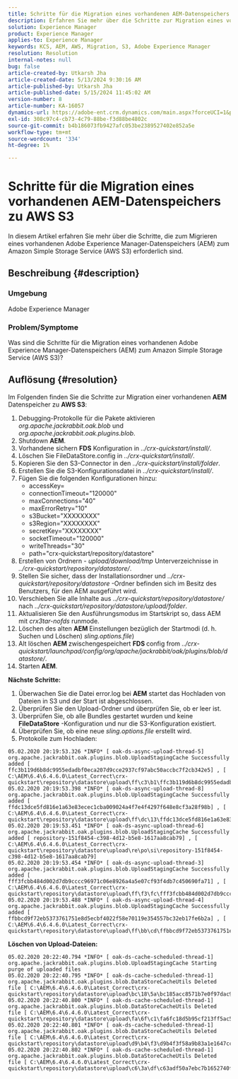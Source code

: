 ```yaml
---
title: Schritte für die Migration eines vorhandenen AEM-Datenspeichers zu AWS S3
description: Erfahren Sie mehr über die Schritte zur Migration eines vorhandenen Adobe Experience Manager-Datenspeichers zu Amazon Simple Storage Service (AWS S3).
solution: Experience Manager
product: Experience Manager
applies-to: Experience Manager
keywords: KCS, AEM, AWS, Migration, S3, Adobe Experience Manager
resolution: Resolution
internal-notes: null
bug: false
article-created-by: Utkarsh Jha
article-created-date: 5/13/2024 9:30:16 AM
article-published-by: Utkarsh Jha
article-published-date: 5/15/2024 11:45:02 AM
version-number: 8
article-number: KA-16057
dynamics-url: https://adobe-ent.crm.dynamics.com/main.aspx?forceUCI=1&pagetype=entityrecord&etn=knowledgearticle&id=4e85f866-0b11-ef11-9f8a-6045bd006704
exl-id: 308c97c4-cb73-4c79-88be-f3d88be4802c
source-git-commit: b4b186073fb9427afc053be2389527402e852a5e
workflow-type: tm+mt
source-wordcount: '334'
ht-degree: 1%

---
```


# Schritte für die Migration eines vorhandenen AEM-Datenspeichers zu AWS S3


In diesem Artikel erfahren Sie mehr über die Schritte, die zum Migrieren eines vorhandenen Adobe Experience Manager-Datenspeichers (AEM) zum Amazon Simple Storage Service (AWS S3) erforderlich sind.

## Beschreibung {#description}


### Umgebung

Adobe Experience Manager



### Problem/Symptome

Was sind die Schritte für die Migration eines vorhandenen Adobe Experience Manager-Datenspeichers (AEM) zum Amazon Simple Storage Service (AWS S3)?


## Auflösung {#resolution}


Im Folgenden finden Sie die Schritte zur Migration einer vorhandenen <b>AEM</b> Datenspeicher zu <b>AWS S3</b>:

1. Debugging-Protokolle für die Pakete aktivieren *org.apache.jackrabbit.oak.blob* und *org.apache.jackrabbit.oak.plugins.blob*.
2. Shutdown <b>AEM</b>.
3. Vorhandene sichern <b>FDS</b> Konfiguration in *../crx-quickstart/install/*.
4. Löschen Sie FileDataStore.config in *../crx-quickstart/install/*.
5. Kopieren Sie den S3-Connector in den *../crx-quickstart/install/folder*.
6. Erstellen Sie die S3-Konfigurationsdatei in *../crx-quickstart/install/*.
7. Fügen Sie die folgenden Konfigurationen hinzu: 
   - accessKey=
   - connectionTimeout=&quot;120000&quot;
   - maxConnections=&quot;40&quot;
   - maxErrorRetry=&quot;10&quot;
   - s3Bucket=&quot;XXXXXXXX&quot;
   - s3Region=&quot;XXXXXXXX&quot;
   - secretKey=&quot;XXXXXXXX&quot;
   - socketTimeout=&quot;120000&quot;
   - writeThreads=&quot;30&quot;
   - path=&quot;crx-quickstart/repository/datastore&quot;
8. Erstellen von Ordnern - *upload/download/tmp* Unterverzeichnisse in *../crx-quickstart/repository/datastore/*.
9. Stellen Sie sicher, dass der Installationsordner und *../crx-quickstart/repository/datastore* -Ordner befinden sich im Besitz des Benutzers, für den AEM ausgeführt wird.
10. Verschieben Sie alle Inhalte aus .*./crx-quickstart/repository/datastore/* nach *../crx-quickstart/repository/datastore/upload/folder*.
11. Aktualisieren Sie den Ausführungsmodus im Startskript so, dass AEM mit *crx3tar-nofds* runmode.
12. Löschen des alten <b>AEM </b>Einstellungen bezüglich der Startmodi (d. h. Suchen und Löschen) *sling.options.file*)
13. Alt löschen <b>AEM </b>zwischengespeichert <b>FDS </b>config from *../crx-quickstart/launchpad/config/org/apache/jackrabbit/oak/plugins/blob/datastore/*.
14. Starten <b>AEM</b>.


<b>Nächste Schritte:</b>

1. Überwachen Sie die Datei error.log bei <b>AEM</b> startet das Hochladen von Dateien in S3 und der Start ist abgeschlossen.
2. Überprüfen Sie den Upload-Ordner und überprüfen Sie, ob er leer ist.
3. Überprüfen Sie, ob alle Bundles gestartet wurden und keine <b>FileDataStore</b> -Konfiguration und nur die S3-Konfiguration existiert.
4. Überprüfen Sie, ob eine neue *sling.options.file* erstellt wird.
5. Protokolle zum Hochladen:





```
05.02.2020 20:19:53.326 *INFO* [ oak-ds-async-upload-thread-5]  org.apache.jackrabbit.oak.plugins.blob.UploadStagingCache Successfully added [ ffc3b119d6b8dc9955edadbf0eca207d9cce2937cf97abc50accbc7f2cb342e5] , [ C:\AEM\6.4\6.4.6.0\Latest_Correct\crx-quickstart\repository\datastore\upload\ff\c3\b1\ffc3b119d6b8dc9955edadbf0eca207d9cce2937cf97abc50accbc7f2cb342e5] 
05.02.2020 20:19:53.398 *INFO* [ oak-ds-async-upload-thread-8]  org.apache.jackrabbit.oak.plugins.blob.UploadStagingCache Successfully added [ ffdc13dce5fd816e1a63e83ecec1cba009024a4f7e4f4297f648e8cf3a28f98b] , [ C:\AEM\6.4\6.4.6.0\Latest_Correct\crx-quickstart\repository\datastore\upload\ff\dc\13\ffdc13dce5fd816e1a63e83ecec1cba009024a4f7e4f4297f648e8cf3a28f98b] 
05.02.2020 20:19:53.451 *INFO* [ oak-ds-async-upload-thread-6]  org.apache.jackrabbit.oak.plugins.blob.UploadStagingCache Successfully added [ repository-151f8454-c398-4d12-b5e8-1617aa8cab79] , [ C:\AEM\6.4\6.4.6.0\Latest_Correct\crx-quickstart\repository\datastore\upload\re\po\si\repository-151f8454-c398-4d12-b5e8-1617aa8cab79] 
05.02.2020 20:19:53.454 *INFO* [ oak-ds-async-upload-thread-3]  org.apache.jackrabbit.oak.plugins.blob.UploadStagingCache Successfully added [ fff3fcbb484d002d7db9cccc96971c06e8926a4a5e07cf93f4db7c450690fa71] , [ C:\AEM\6.4\6.4.6.0\Latest_Correct\crx-quickstart\repository\datastore\upload\ff\f3\fc\fff3fcbb484d002d7db9cccc96971c06e8926a4a5e07cf93f4db7c450690fa71] 
05.02.2020 20:19:53.488 *INFO* [ oak-ds-async-upload-thread-4]  org.apache.jackrabbit.oak.plugins.blob.UploadStagingCache Successfully added [ ffbbcd9f72eb5373761751e8d5ecbf4022f58e70119e354557bc32eb17fe6b2a] , [ C:\AEM\6.4\6.4.6.0\Latest_Correct\crx-quickstart\repository\datastore\upload\ff\bb\cd\ffbbcd9f72eb5373761751e8d5ecbf4022f58e70119e354557bc32eb17fe6b2a]
```


<b>Löschen von Upload-Dateien:</b>




```
05.02.2020 20:22:40.794 *INFO* [ oak-ds-cache-scheduled-thread-1]  org.apache.jackrabbit.oak.plugins.blob.UploadStagingCache Starting purge of uploaded files
05.02.2020 20:22:40.795 *INFO* [ oak-ds-cache-scheduled-thread-1]  org.apache.jackrabbit.oak.plugins.blob.DataStoreCacheUtils Deleted file [ C:\AEM\6.4\6.4.6.0\Latest_Correct\crx-quickstart\repository\datastore\upload\bc\18\5a\bc185acc8571b7e0f97dac92b0285fe248004909c3d8264e03cfb2a8101bada6] 
05.02.2020 20:22:40.800 *INFO* [ oak-ds-cache-scheduled-thread-1]  org.apache.jackrabbit.oak.plugins.blob.DataStoreCacheUtils Deleted file [ C:\AEM\6.4\6.4.6.0\Latest_Correct\crx-quickstart\repository\datastore\upload\fa\6f\c1\fa6fc18d5b95cf213ff5ac5d9eb0fed7c61310ac2c373ca2cbf187844bf39c24] 
05.02.2020 20:22:40.801 *INFO* [ oak-ds-cache-scheduled-thread-1]  org.apache.jackrabbit.oak.plugins.blob.DataStoreCacheUtils Deleted file [ C:\AEM\6.4\6.4.6.0\Latest_Correct\crx-quickstart\repository\datastore\upload\d9\b4\f3\d9b4f3f58a9b83a1e1647cc23b77d672836171afdccbbbd8726f480b741a4c2e] 
05.02.2020 20:22:40.802 *INFO* [ oak-ds-cache-scheduled-thread-1]  org.apache.jackrabbit.oak.plugins.blob.DataStoreCacheUtils Deleted file [ C:\AEM\6.4\6.4.6.0\Latest_Correct\crx-quickstart\repository\datastore\upload\c6\3a\df\c63adf50a7ebc7b1652740fb8be9b72f5b76d22477f0d411becab2f8eeceb70b]
```
